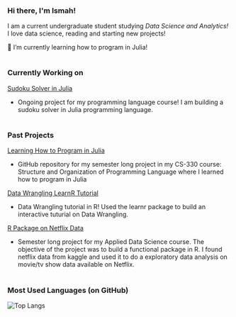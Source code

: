 ### Hi there, I'm Ismah!


I am a current undergraduate student studying *Data Science and Analytics!* I love data science, reading and starting new projects!

🌱 I’m currently learning how to program in Julia!

# 

### Currently Working on

[Sudoku Solver in Julia](https://github.com/ismahahmed/Julia-Sudoku)
- Ongoing project for my programming language course! I am building a sudoku solver in Julia programming language.

# 

### Past Projects

[Learning How to Program in Julia](https://github.com/ismahahmed/Learning-Julia-Programming)
- GitHub repository for my semester long project in my CS-330 course: Structure and Organization of Programming Language where I learned how to program in Julia

[Data Wrangling LearnR Tutorial](https://github.com/ismahahmed/Data-Wrangling-R-Tutorial)
- Data Wrangling tutorial in R! Used the learnr package to build an interactive tuturial on Data Wrangling. 

[R Package on Netflix Data](https://github.com/ismahahmed/Netflix-R-Package)
- Semester long project for my Applied Data Science course. The objective of the project was to build a functional package in R. I found netflix data from kaggle and used it to do a exploratory data analysis on movie/tv show data available on Netflix.

# 

### Most Used Languages (on GitHub)
![Top Langs](https://github-readme-stats.vercel.app/api/top-langs/?username=ismahahmed&theme=radical)

#



